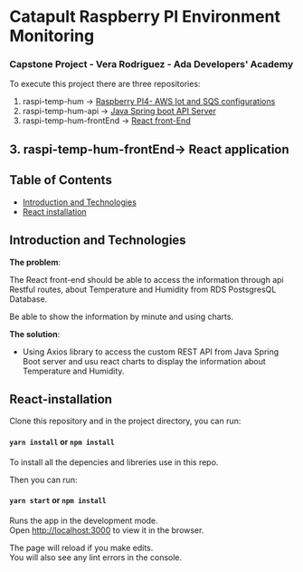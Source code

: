
Catapult Raspberry PI Environment Monitoring
===============================================

### Capstone Project - Vera Rodriguez - Ada Developers' Academy

To execute this project there are three repositories: 

1. raspi-temp-hum -> [Raspberry PI4- AWS Iot and SQS configurations](https://github.com/veralizeth/raspi-temp-hum/blob/master/README.md)
1. raspi-temp-hum-api ->  [Java Spring boot API Server](https://github.com/veralizeth/raspi-temp-hum-api)
1. raspi-temp-hum-frontEnd -> [React front-End](https://github.com/veralizeth/raspi-temp-hum-frontEnd)

## 3. raspi-temp-hum-frontEnd-> React application

## Table of Contents

* [Introduction and Technologies](#Introduction-and-Technologies)
* [React installation](#React-installation )


## Introduction and Technologies
**The problem**: 

The React front-end should be able to access the information through 
api Restful routes, about Temperature and Humidity from RDS PostsgresQL Database. 

Be able to show the information by minute and using charts.

**The solution**: 

* Using Axios library to access the custom REST API from Java Spring Boot server and usu react charts to display the information about Temperature and Humidity. 

## React-installation

Clone this repository and in the project directory, you can run:

#### `yarn install` or `npm install` 

To install all the depencies and libreries use in this repo. 

Then you can run:

#### `yarn start` or `npm install`

Runs the app in the development mode.<br />
Open [http://localhost:3000](http://localhost:3000) to view it in the browser.

The page will reload if you make edits.<br />
You will also see any lint errors in the console.


